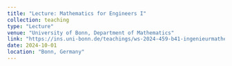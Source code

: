 ```yaml
---
title: "Lecture: Mathematics for Engineers I"
collection: teaching
type: "Lecture"
venue: "University of Bonn, Department of Mathematics"
link: "https://ins.uni-bonn.de/teachings/ws-2024-459-b41-ingenieurmathema/"
date: 2024-10-01
location: "Bonn, Germany"
---
```





